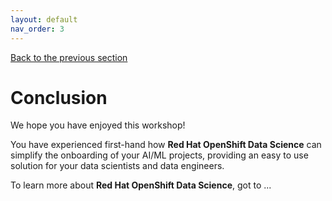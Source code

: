 ```yaml
---
layout: default
nav_order: 3
---
```

[Back to the previous section](step7.html)

# Conclusion

We hope you have enjoyed this workshop!

You have experienced first-hand how **Red Hat OpenShift Data Science** can simplify the onboarding of your AI/ML projects, providing an easy to use solution for your data scientists and data engineers.

To learn more about **Red Hat OpenShift Data Science**, got to ...
